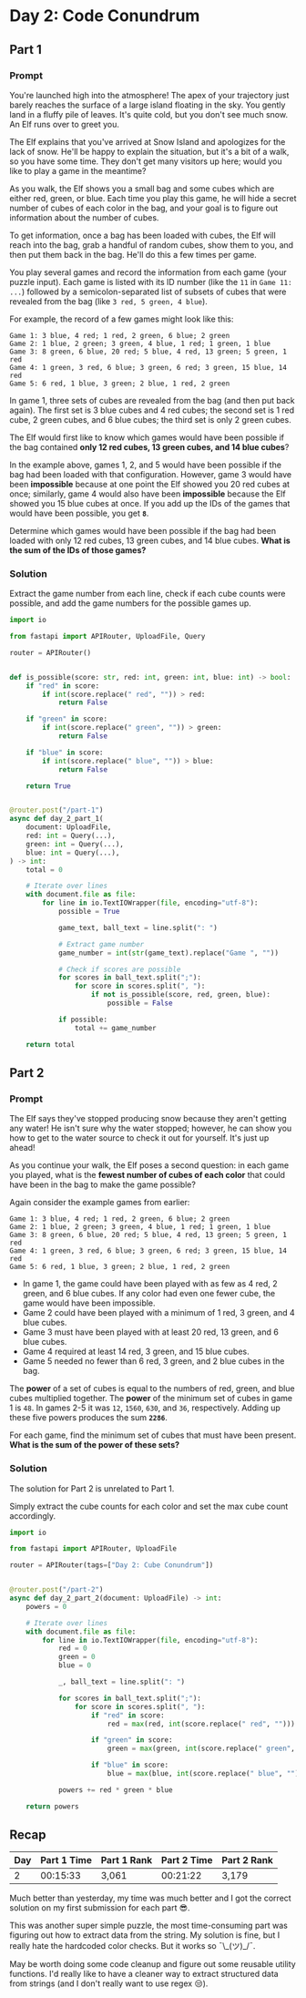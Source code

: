 # Day 2: Code Conundrum

## Part 1

### Prompt

You're launched high into the atmosphere!
The apex of your trajectory just barely reaches the surface of a large island floating in the sky.
You gently land in a fluffy pile of leaves.
It's quite cold, but you don't see much snow.
An Elf runs over to greet you.

The Elf explains that you've arrived at Snow Island and apologizes for the lack of snow.
He'll be happy to explain the situation, but it's a bit of a walk, so you have some time.
They don't get many visitors up here; would you like to play a game in the meantime?

As you walk, the Elf shows you a small bag and some cubes which are either red, green, or blue.
Each time you play this game, he will hide a secret number of cubes of each color in the bag, and your goal is to figure out information about the number of cubes.

To get information, once a bag has been loaded with cubes, the Elf will reach into the bag, grab a handful of random cubes, show them to you, and then put them back in the bag.
He'll do this a few times per game.

You play several games and record the information from each game (your puzzle input).
Each game is listed with its ID number (like the `11` in `Game 11: ...`) followed by a semicolon-separated list of subsets of cubes that were revealed from the bag (like `3 red, 5 green, 4 blue`).

For example, the record of a few games might look like this:

```
Game 1: 3 blue, 4 red; 1 red, 2 green, 6 blue; 2 green
Game 2: 1 blue, 2 green; 3 green, 4 blue, 1 red; 1 green, 1 blue
Game 3: 8 green, 6 blue, 20 red; 5 blue, 4 red, 13 green; 5 green, 1 red
Game 4: 1 green, 3 red, 6 blue; 3 green, 6 red; 3 green, 15 blue, 14 red
Game 5: 6 red, 1 blue, 3 green; 2 blue, 1 red, 2 green
```

In game 1, three sets of cubes are revealed from the bag (and then put back again).
The first set is 3 blue cubes and 4 red cubes; the second set is 1 red cube, 2 green cubes, and 6 blue cubes; the third set is only 2 green cubes.

The Elf would first like to know which games would have been possible if the bag contained **only 12 red cubes, 13 green cubes, and 14 blue cubes**?

In the example above, games 1, 2, and 5 would have been possible if the bag had been loaded with that configuration.
However, game 3 would have been **impossible** because at one point the Elf showed you 20 red cubes at once; similarly, game 4 would also have been **impossible** because the Elf showed you 15 blue cubes at once.
If you add up the IDs of the games that would have been possible, you get **`8`**.

Determine which games would have been possible if the bag had been loaded with only 12 red cubes, 13 green cubes, and 14 blue cubes.
**What is the sum of the IDs of those games?**

### Solution

Extract the game number from each line,
check if each cube counts were possible,
and add the game numbers for the possible games up.

```python
import io

from fastapi import APIRouter, UploadFile, Query

router = APIRouter()


def is_possible(score: str, red: int, green: int, blue: int) -> bool:
    if "red" in score:
        if int(score.replace(" red", "")) > red:
            return False

    if "green" in score:
        if int(score.replace(" green", "")) > green:
            return False

    if "blue" in score:
        if int(score.replace(" blue", "")) > blue:
            return False

    return True


@router.post("/part-1")
async def day_2_part_1(
    document: UploadFile,
    red: int = Query(...),
    green: int = Query(...),
    blue: int = Query(...),
) -> int:
    total = 0

    # Iterate over lines
    with document.file as file:
        for line in io.TextIOWrapper(file, encoding="utf-8"):
            possible = True

            game_text, ball_text = line.split(": ")

            # Extract game number
            game_number = int(str(game_text).replace("Game ", ""))

            # Check if scores are possible
            for scores in ball_text.split(";"):
                for score in scores.split(", "):
                    if not is_possible(score, red, green, blue):
                        possible = False

            if possible:
                total += game_number

    return total
```

## Part 2

### Prompt

The Elf says they've stopped producing snow because they aren't getting any water!
He isn't sure why the water stopped; however, he can show you how to get to the water source to check it out for yourself. 
It's just up ahead!

As you continue your walk, the Elf poses a second question: in each game you played, what is the **fewest number of cubes of each color** that could have been in the bag to make the game possible?

Again consider the example games from earlier:

```
Game 1: 3 blue, 4 red; 1 red, 2 green, 6 blue; 2 green
Game 2: 1 blue, 2 green; 3 green, 4 blue, 1 red; 1 green, 1 blue
Game 3: 8 green, 6 blue, 20 red; 5 blue, 4 red, 13 green; 5 green, 1 red
Game 4: 1 green, 3 red, 6 blue; 3 green, 6 red; 3 green, 15 blue, 14 red
Game 5: 6 red, 1 blue, 3 green; 2 blue, 1 red, 2 green
```

- In game 1, the game could have been played with as few as 4 red, 2 green, and 6 blue cubes. If any color had even one fewer cube, the game would have been impossible.
- Game 2 could have been played with a minimum of 1 red, 3 green, and 4 blue cubes.
- Game 3 must have been played with at least 20 red, 13 green, and 6 blue cubes.
- Game 4 required at least 14 red, 3 green, and 15 blue cubes.
- Game 5 needed no fewer than 6 red, 3 green, and 2 blue cubes in the bag.

The **power** of a set of cubes is equal to the numbers of red, green, and blue cubes multiplied together.
The **power** of the minimum set of cubes in game 1 is `48`.
In games 2-5 it was `12`, `1560`, `630`, and `36`, respectively.
Adding up these five powers produces the sum **`2286`**.

For each game, find the minimum set of cubes that must have been present.
**What is the sum of the power of these sets?**

### Solution

The solution for Part 2 is unrelated to Part 1.

Simply extract the cube counts for each color and set the max cube count accordingly.

```python
import io

from fastapi import APIRouter, UploadFile

router = APIRouter(tags=["Day 2: Cube Conundrum"])


@router.post("/part-2")
async def day_2_part_2(document: UploadFile) -> int:
    powers = 0

    # Iterate over lines
    with document.file as file:
        for line in io.TextIOWrapper(file, encoding="utf-8"):
            red = 0
            green = 0
            blue = 0

            _, ball_text = line.split(": ")

            for scores in ball_text.split(";"):
                for score in scores.split(", "):
                    if "red" in score:
                        red = max(red, int(score.replace(" red", "")))

                    if "green" in score:
                        green = max(green, int(score.replace(" green", "")))

                    if "blue" in score:
                        blue = max(blue, int(score.replace(" blue", "")))

            powers += red * green * blue

    return powers
```

## Recap

| Day | Part 1 Time | Part 1 Rank | Part 2 Time | Part 2 Rank |
|-----|-------------|-------------|-------------|-------------|
| 2   | 00:15:33    | 3,061       | 00:21:22    | 3,179       |

Much better than yesterday, my time was much better and I got the correct solution on my first submission for each part 😎.

This was another super simple puzzle, the most time-consuming part was figuring out how to extract data from the string.
My solution is fine, but I really hate the hardcoded color checks. But it works so ¯\\\_(ツ)_/¯.

May be worth doing some code cleanup and figure out some reusable utility functions.
I'd really like to have a cleaner way to extract structured data from strings (and I don't really want to use regex 😒).
